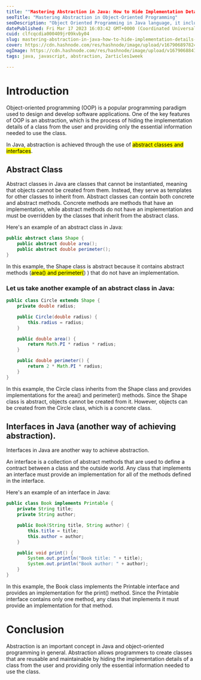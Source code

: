 ```yaml
---
title: ""Mastering Abstraction in Java: How to Hide Implementation Details for Better Code Reusability""
seoTitle: "Mastering Abstraction in Object-Oriented Programming"
seoDescription: "Object Oriented Programming in Java language, it includes four pillars of oops Abstraction,Encapsulation,Polymorphism,Inheritance, Class,Objects, javascript"
datePublished: Fri Mar 17 2023 16:03:42 GMT+0000 (Coordinated Universal Time)
cuid: clfcqcdia000409jr09kvby04
slug: mastering-abstraction-in-java-how-to-hide-implementation-details-for-better-code-reusability
cover: https://cdn.hashnode.com/res/hashnode/image/upload/v1679068978245/6e7c0e1f-2132-43c0-a995-79d9f9b8cbad.png
ogImage: https://cdn.hashnode.com/res/hashnode/image/upload/v1679068841315/1c6c0494-921a-4658-b170-0c619a4999cf.png
tags: java, javascript, abstraction, 2articles1week

---
```


# Introduction

Object-oriented programming (OOP) is a popular programming paradigm used to design and develop software applications. One of the key features of OOP is an abstraction, which is the process of hiding the implementation details of a class from the user and providing only the essential information needed to use the class.

In Java, abstraction is achieved through the use of <mark>abstract classes and interfaces</mark>.

## Abstract Class

Abstract classes in Java are classes that cannot be instantiated, meaning that objects cannot be created from them. Instead, they serve as templates for other classes to inherit from. Abstract classes can contain both concrete and abstract methods. Concrete methods are methods that have an implementation, while abstract methods do not have an implementation and must be overridden by the classes that inherit from the abstract class.

Here's an example of an abstract class in Java:

```java
public abstract class Shape {
    public abstract double area();
    public abstract double perimeter();
}
```

In this example, the Shape class is abstract because it contains abstract methods (<mark>area() and perimeter(</mark>) ) that do not have an implementation.

### Let us take another example of an abstract class in Java:

```java
public class Circle extends Shape {
    private double radius;

    public Circle(double radius) {
        this.radius = radius;
    }

    public double area() {
        return Math.PI * radius * radius;
    }

    public double perimeter() {
        return 2 * Math.PI * radius;
    }
}
```

In this example, the Circle class inherits from the Shape class and provides implementations for the area() and perimeter() methods. Since the Shape class is abstract, objects cannot be created from it. However, objects can be created from the Circle class, which is a concrete class.

## Interfaces in Java (another way of achieving abstraction).

Interfaces in Java are another way to achieve abstraction.

An interface is a collection of abstract methods that are used to define a contract between a class and the outside world. Any class that implements an interface must provide an implementation for all of the methods defined in the interface.

Here's an example of an interface in Java:

```java
public class Book implements Printable {
    private String title;
    private String author;

    public Book(String title, String author) {
        this.title = title;
        this.author = author;
    }

    public void print() {
        System.out.println("Book title: " + title);
        System.out.println("Book author: " + author);
    }
}
```

In this example, the Book class implements the Printable interface and provides an implementation for the print() method. Since the Printable interface contains only one method, any class that implements it must provide an implementation for that method.

# Conclusion

Abstraction is an important concept in Java and object-oriented programming in general. Abstraction allows programmers to create classes that are reusable and maintainable by hiding the implementation details of a class from the user and providing only the essential information needed to use the class.